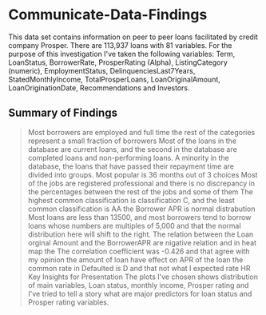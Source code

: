 # Communicate-Data-Findings
This data set contains information on peer to peer loans facilitated by credit company Prosper. There are 113,937 loans with 81 variables. For the purpose of this investigation I've taken the following variables: Term, LoanStatus, BorrowerRate, ProsperRating (Alpha), ListingCategory (numeric), EmploymentStatus, DelinquenciesLast7Years, StatedMonthlyIncome, TotalProsperLoans, LoanOriginalAmount, LoanOriginationDate, Recommendations and Investors.

## Summary of Findings
>Most borrowers are employed and full time the rest of the categories represent a small fraction of borrowers
>Most of the loans in the database are current loans, and the second in the database are completed loans and non-performing loans. A minority in the database, the loans that have passed their repayment time are divided into groups.
>Most popular is 36 months out of 3 choices
>Most of the jobs are registered professional and there is no discrepancy in the percentages between the rest of the jobs and some of them
>The highest common classification is classification C, and the least common classification is AA
>the Borrower APR is normal distrabution 
>Most loans are less than  13500, and most borrowers tend to borrow loans whose numbers are multiples of 5,000 and that the normal distribution here will shift to the right.
>The relation between the Loan orginal Amount and the  BorrowerAPR are nigative relation  and  in heat map the The correlation coefficient was -0.426 and that agree with my opinion the amount of loan have effect on APR of the loan
>the common rate in Defaulted is D and that not what I expected rate HR
Key Insights for Presentation
>The plots I've chosen shows distribution of main variables, Loan status, monthly income, Prosper rating and I've tried to tell a story what are major predictors for loan status and Prosper rating variables.


